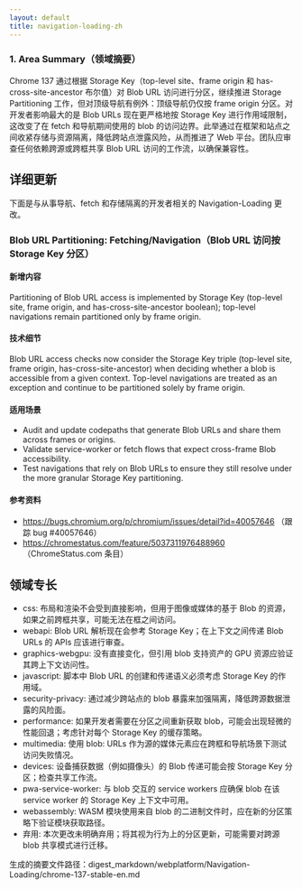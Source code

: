 ```yaml
---
layout: default
title: navigation-loading-zh
---
```


### 1. Area Summary（领域摘要）

Chrome 137 通过根据 Storage Key（top-level site、frame origin 和 has-cross-site-ancestor 布尔值）对 Blob URL 访问进行分区，继续推进 Storage Partitioning 工作，但对顶级导航有例外：顶级导航仍仅按 frame origin 分区。对开发者影响最大的是 Blob URLs 现在更严格地按 Storage Key 进行作用域限制，这改变了在 fetch 和导航期间使用的 blob 的访问边界。此举通过在框架和站点之间收紧存储与资源隔离，降低跨站点泄露风险，从而推进了 Web 平台。团队应审查任何依赖跨源或跨框共享 Blob URL 访问的工作流，以确保兼容性。

## 详细更新

下面是与从事导航、fetch 和存储隔离的开发者相关的 Navigation-Loading 更改。

### Blob URL Partitioning: Fetching/Navigation（Blob URL 访问按 Storage Key 分区）

#### 新增内容
Partitioning of Blob URL access is implemented by Storage Key (top-level site, frame origin, and has-cross-site-ancestor boolean); top-level navigations remain partitioned only by frame origin.

#### 技术细节
Blob URL access checks now consider the Storage Key triple (top-level site, frame origin, has-cross-site-ancestor) when deciding whether a blob is accessible from a given context. Top-level navigations are treated as an exception and continue to be partitioned solely by frame origin.

#### 适用场景
- Audit and update codepaths that generate Blob URLs and share them across frames or origins.
- Validate service-worker or fetch flows that expect cross-frame Blob accessibility.
- Test navigations that rely on Blob URLs to ensure they still resolve under the more granular Storage Key partitioning.

#### 参考资料
- https://bugs.chromium.org/p/chromium/issues/detail?id=40057646 （跟踪 bug #40057646）
- https://chromestatus.com/feature/5037311976488960 （ChromeStatus.com 条目）

## 领域专长

- css: 布局和渲染不会受到直接影响，但用于图像或媒体的基于 Blob 的资源，如果之前跨框共享，可能无法在框之间访问。
- webapi: Blob URL 解析现在会参考 Storage Key；在上下文之间传递 Blob URLs 的 APIs 应该进行审查。
- graphics-webgpu: 没有直接变化，但引用 blob 支持资产的 GPU 资源应验证其跨上下文访问性。
- javascript: 脚本中 Blob URL 的创建和传递语义必须考虑 Storage Key 的作用域。
- security-privacy: 通过减少跨站点的 blob 暴露来加强隔离，降低跨源数据泄露的风险面。
- performance: 如果开发者需要在分区之间重新获取 blob，可能会出现轻微的性能回退；考虑针对每个 Storage Key 的缓存策略。
- multimedia: 使用 blob: URLs 作为源的媒体元素应在跨框和导航场景下测试访问失败情况。
- devices: 设备捕获数据（例如摄像头）的 Blob 传递可能会按 Storage Key 分区；检查共享工作流。
- pwa-service-worker: 与 blob 交互的 service workers 应确保 blob 在该 service worker 的 Storage Key 上下文中可用。
- webassembly: WASM 模块使用来自 blob 的二进制文件时，应在新的分区策略下验证模块获取路径。
- 弃用: 本次更改未明确弃用；将其视为行为上的分区更新，可能需要对跨源 blob 共享模式进行迁移。

生成的摘要文件路径：digest_markdown/webplatform/Navigation-Loading/chrome-137-stable-en.md
